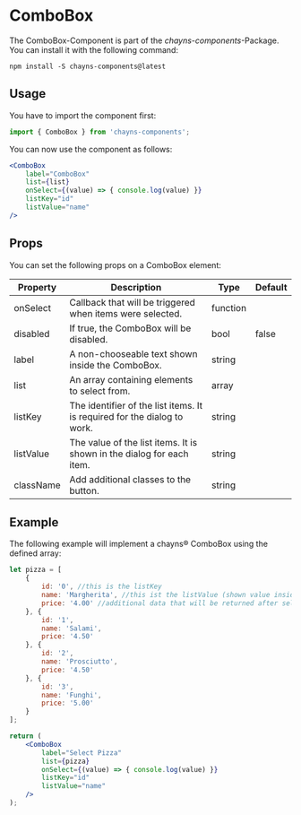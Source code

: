 # ComboBox #

The ComboBox-Component is part of the *chayns-components*-Package. You can install it with the following command:

    npm install -S chayns-components@latest


## Usage ##

You have to import the component first:

```jsx harmony
import { ComboBox } from 'chayns-components';
```

You can now use the component as follows:

```jsx harmony
<ComboBox
    label="ComboBox"
    list={list}
    onSelect={(value) => { console.log(value) }}
    listKey="id"
    listValue="name"
/>
```


## Props ##

You can set the following props on a ComboBox element:

| Property   | Description                                                                                        | Type    | Default |
|------------|-----------------------------------------------------------------------------------------------------|--------|--------------|
| onSelect | Callback that will be triggered when items were selected.                                       | function | |
| disabled | If true, the ComboBox will be disabled. | bool | false |
| label | A non-chooseable text shown inside the ComboBox.                                                                 | string   | |
| list | An array containing elements to select from.                                                        | array | |
| listKey | The identifier of the list items. It is required for the dialog to work.                         | string   | |
| listValue | The value of the list items. It is shown in the dialog for each item.                          | string   | |
| className | Add additional classes to the button.                                                          | string   | |


## Example ##

The following example will implement a chayns® ComboBox using the defined array:
```jsx harmony
let pizza = [
    {
        id: '0', //this is the listKey
        name: 'Margherita', //this ist the listValue (shown value inside the dialog)
        price: '4.00' //additional data that will be returned after selection
    }, {
        id: '1',
        name: 'Salami',
        price: '4.50'
    }, {
        id: '2',
        name: 'Prosciutto',
        price: '4.50'
    }, {
        id: '3',
        name: 'Funghi',
        price: '5.00'
    }
];

return (
    <ComboBox
        label="Select Pizza"
        list={pizza}
        onSelect={(value) => { console.log(value) }}
        listKey="id"
        listValue="name"
    />
);
```
